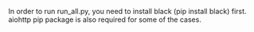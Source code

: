 In order to run run_all.py, you need to install black (pip install black) first.
aiohttp pip package is also required for some of the cases.

